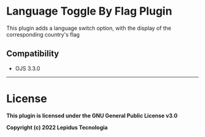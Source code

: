 # Language Toggle By Flag Plugin

This plugin adds a language switch option, with the display of the corresponding country's flag

## Compatibility

* OJS 3.3.0

* * *
# License
__This plugin is licensed under the GNU General Public License v3.0__

__Copyright (c) 2022 Lepidus Tecnologia__

